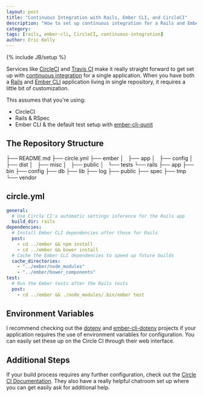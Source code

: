 ```yaml
---
layout: post
title: "Continuous Integration with Rails, Ember CLI, and CircleCI"
description: "How to set up continuous integration for a Rails and Ember CLI application."
category:
tags: [rails, ember-cli, CircleCI, continuous-integration]
author: Eric Kelly
---
```

{% include JB/setup %}

Services like [CircleCI][circle] and [Travis CI][travis] make it really
straight forward to get set up with [continuous
integration][continuous-integration] for a single application. When you have
both a [Rails][rails] and [Ember CLI][ember-cli] application living in single
repository, it requires a little bit of customization.

This assumes that you're using:

- CircleCI
- Rails & RSpec
- Ember CLI & the default test setup with [ember-cli-qunit][ember-cli-qunit]

## The Repository Structure

├── README.md
├── circle.yml
├── ember
│   ├── app
│   ├── config
│   ├── dist
│   ├── misc
│   ├── public
│   └── tests
└── rails
    ├── app
    ├── bin
    ├── config
    ├── db
    ├── lib
    ├── log
    ├── public
    ├── spec
    ├── tmp
    └── vendor

## circle.yml

```yml
general:
  # Use Circle CI's automatic settings inference for the Rails app
  build_dir: rails
dependencies:
  # Install Ember CLI dependencies after those for Rails
  post:
    - cd ../ember && npm install
    - cd ../ember && bower install
  # Cache the Ember CLI dependencies to speed up future builds
  cache_directories:
    - "../ember/node_modules"
    - "../ember/bower_components"
test:
  # Run the Ember tests after the Rails tests
  post:
    - cd ../ember && ./node_modules/.bin/ember test
```

## Environment Variables

I recommend checking out the [dotenv][dotenv] and
[ember-cli-dotenv][ember-cli-dotenv] projects if your application requires the
use of environment variables for configuration. You can easily set these up on
the Circle CI through their web interface.

## Additional Steps

If your build process requires any further configuration, check out the [Circle
CI Documentation][circle-ci-docs]. They also have a really helpful chatroom set
up where you can get easily ask for additional help.

[circle-ci-docs]: https://circleci.com/docs "Circle CI Documentation"
[circle]: https://circleci.com/ "CircleCI"
[continuous-integration]: http://en.wikipedia.org/wiki/Continuous_integration "Continuous Integration"
[dotenv]: https://github.com/bkeepers/dotenv "dotenv"
[ember-cli-dotenv]: https://github.com/fivetanley/ember-cli-dotenv "Ember CLI dotenv"
[ember-cli-qunit]: https://github.com/ember-cli/ember-cli-qunit "Ember CLI QUnit"
[ember-cli]: https://github.com/ember-cli/ember-cli "Ember CLI"
[rails]: http://rubyonrails.org/ "Ruby on Rails"
[travis]: https://travis-ci.org/ "Travis CI"
